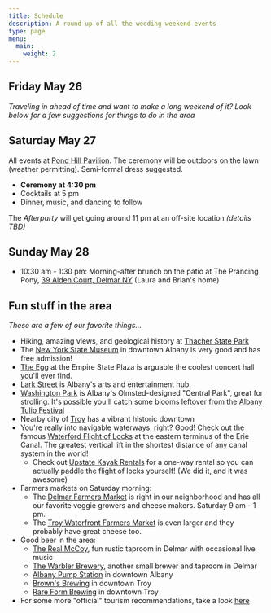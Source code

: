 ```yaml
---
title: Schedule
description: A round-up of all the wedding-weekend events
type: page
menu:
  main:
    weight: 2
---
```


## Friday May 26 

*Traveling in ahead of time and want to make a long weekend of it? Look below for a few suggestions for things to do in the area*


## Saturday May 27 

All events at [Pond Hill Pavilion](https://pondhillpavilion.com). The ceremony will be outdoors on the lawn (weather permitting). Semi-formal dress suggested. 

- **Ceremony at 4:30 pm**
- Cocktails at 5 pm
- Dinner, music, and dancing to follow

The _Afterparty_ will get going around 11 pm at an off-site location _(details TBD)_

## Sunday May 28

- 10:30 am - 1:30 pm: Morning-after brunch on the patio at The Prancing Pony, [39 Alden Court, Delmar NY](https://goo.gl/maps/a77SsbSuGE3zjDCe9) (Laura and Brian's home)

## Fun stuff in the area

_These are a few of our favorite things..._

* Hiking, amazing views, and geological history at [Thacher State Park](https://parks.ny.gov/parks/128/)
* The [New York State Museum](http://www.nysm.nysed.gov) in downtown Albany is very good and has free admission! 
* [The Egg](http://www.theegg.org/about) at the Empire State Plaza is arguable the coolest concert hall you'll ever find.
* [Lark Street](https://www.albany.com/hotspot/lark-street/) is Albany's arts and entertainment hub.
* [Washington Park](https://www.albany.org/listing/washington-park/2361/) is Albany's Olmsted-designed "Central Park", great for strolling. It's possible you'll catch some blooms leftover from the [Albany Tulip Festival](https://518bitesandsights.com/event/albany-tulip-festival-2023/)
* Nearby city of [Troy](https://www.downtowntroy.org) has a vibrant historic downtown 
* You're really into navigable waterways, right? Good! Check out the famous [Waterford Flight of Locks](https://www.mohawktowpath.org/2011/09/06/waterfordflight/) at the eastern terminus of the Erie Canal. The greatest vertical lift in the shortest distance of any canal system in the world!
  - Check out [Upstate Kayak Rentals](https://upstatekayakrentals.com/self-serving-rentals--charters.html) for a one-way rental so you can actually paddle the flight of locks yourself! (We did it, and it was awesome)
* Farmers markets on Saturday morning:
  - The [Delmar Farmers Market](http://www.delmarmarket.org) is right in our neighborhood and has all our favorite veggie growers and cheese makers. Saturday 9 am - 1 pm.
  - The [Troy Waterfront Farmers Market](https://www.troymarket.org) is even larger and they probably have great cheese too.
* Good beer in the area:
  - [The Real McCoy](http://www.therealmccoybeerco.com), fun rustic taproom in Delmar with occasional live music
  - [The Warbler Brewery](https://www.warblerbrewery.com/warbler-home), another small brewer and taproom in Delmar
  - [Albany Pump Station](https://www.evansale.com) in downtown Albany
  - [Brown's Brewing](https://www.brownsbrewing.com) in downtown Troy
  - [Rare Form Brewing](https://www.rareformbrewing.com) in downtown Troy
* For some more "official" tourism recommendations, take a look [here](https://www.iloveny.com/places-to-go/capital-saratoga/)
